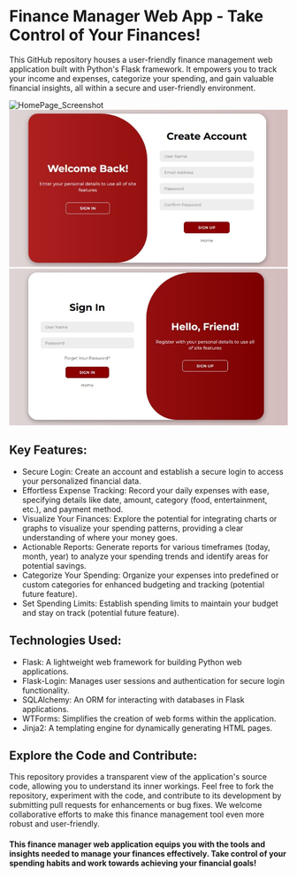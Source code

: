 # Finance Manager Web App - Take Control of Your Finances!
This GitHub repository houses a user-friendly finance management web application built with Python's Flask framework. It empowers you to track your income and expenses, categorize your spending, and gain valuable financial insights, all within a secure and user-friendly environment.

![HomePage_Screenshot](Homepage_Screenshot.png)
![LoginPage_Screenshot](Reg_SS.jpg)
![LoginPage_Screenshot](Log_SS.jpg)

## Key Features:

- Secure Login: Create an account and establish a secure login to access your personalized financial data.
- Effortless Expense Tracking: Record your daily expenses with ease, specifying details like date, amount, category (food, entertainment, etc.), and payment method.
- Visualize Your Finances: Explore the potential for integrating charts or graphs to visualize your spending patterns, providing a clear understanding of where your money goes.
- Actionable Reports: Generate reports for various timeframes (today, month, year) to analyze your spending trends and identify areas for potential savings.
- Categorize Your Spending: Organize your expenses into predefined or custom categories for enhanced budgeting and tracking (potential future feature).
- Set Spending Limits: Establish spending limits to maintain your budget and stay on track (potential future feature).

## Technologies Used:

- Flask: A lightweight web framework for building Python web applications.
- Flask-Login: Manages user sessions and authentication for secure login functionality.
- SQLAlchemy: An ORM for interacting with databases in Flask applications.
- WTForms: Simplifies the creation of web forms within the application.
- Jinja2: A templating engine for dynamically generating HTML pages.

## Explore the Code and Contribute:

This repository provides a transparent view of the application's source code, allowing you to understand its inner workings. Feel free to fork the repository, experiment with the code, and contribute to its development by submitting pull requests for enhancements or bug fixes. We welcome collaborative efforts to make this finance management tool even more robust and user-friendly.

#### This finance manager web application equips you with the tools and insights needed to manage your finances effectively. Take control of your spending habits and work towards achieving your financial goals!
